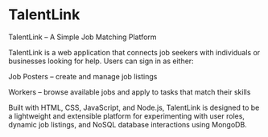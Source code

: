 # TalentLink
TalentLink – A Simple Job Matching Platform


TalentLink is a web application that connects job seekers with individuals or businesses looking for help. Users can sign in as either:

Job Posters – create and manage job listings

Workers – browse available jobs and apply to tasks that match their skills

Built with HTML, CSS, JavaScript, and Node.js, TalentLink is designed to be a lightweight and extensible platform for experimenting with user roles, dynamic job listings, and NoSQL database interactions using MongoDB.
